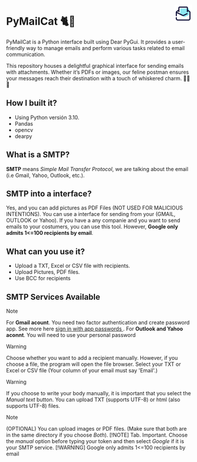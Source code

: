 <p align="right">
    <img src="./src/email-sent.png" with="20px" heigh="20px" align="right">
</p>

# PyMailCat 🐈📧

PyMailCat is a Python interface built using Dear PyGui. It provides a user-friendly way to manage emails and perform various tasks related to email communication.

This repository houses a delightful graphical interface for sending emails with attachments. Whether it’s PDFs or images, our feline postman ensures your messages reach their destination with a touch of whiskered charm. 🐾📧🐱

## How I built it?
- Using Python versión 3.10.
- Pandas
- opencv
- dearpy

## What is a SMTP?
**SMTP** means *Simple Mail Transfer Protocol*, we are talking about the email (i.e Gmail, Yahoo, Outlook, etc.).

## SMTP into a interface?
Yes, and you can add pictures as PDF Files (NOT USED FOR MALICIOUS INTENTIONS). You can use a interface for sending from your (GMAIL, OUTLOOK or Yahoo).
If you have a any companie and you want to send emails to your costumers, you can use this tool. However, **Google only admits 1<=100 recipients by email**.

## What can you use it?
- Upload a TXT, Excel or CSV file with recipients.
- Upload Pictures, PDF files.
- Use BCC for recipients


## SMTP Services Available

>[!NOTE]
> For **Gmail acount**. You need two factor authentication and create password app. See more here [sign in with app passwords
](https://support.google.com/accounts/answer/185833?hl=en&sjid=2504093778559336064-NC&dark=1).
> For **Outlook and Yahoo aconnt**. You will need to use your personal password

>[!WARNING]
>Choose whether you want to add a recipient manually. However, if you choose a file, the program will open the file browser. Select your TXT or Excel or CSV file (Your column of your email must say 'Email'.)

>[!WARNING]
>If you choose to write your body manually, it is important that you select the *Manual text* button. You can upload TXT (supports UTF-8) or html (also supports UTF-8) files.

>[!NOTE]
>(OPTIONAL) You can upload images or PDF files. (Make sure that both are in the same directory if you choose *Both*).
>[!NOTE]
>Tab. Important. Choose the *manual* option before typing your token and then select *Google* if it is your SMTP service.
>[!WARNING]
>Google only admits 1<=100 recipients by email

